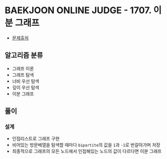 # BAEKJOON ONLINE JUDGE - 1707. 이분 그래프

* [문제출처](https://www.acmicpc.net/problem/1707 "1707. 이분 그래프")

## 알고리즘 분류
- 그래프 이론
- 그래프 탐색
- 너비 우선 탐색
- 깊이 우선 탐색
- 이분 그래프

## 풀이
### 설계
- 인접리스트로 그래프 구현
- 비어있는 방문배열을 탐색할 때마다 `bipartite`의 값을 `1`과 `-1`로 번갈아가며 저장
- 최종적으로 그래프의 모든 노드에서 인접해있는 노드의 값이 다르다면 이분 그래프